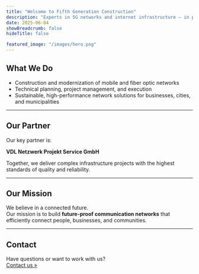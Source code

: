 ```yaml
---
title: "Welcome to Fifth Generation Construction"
description: "Experts in 5G networks and internet infrastructure – in partnership with VDL Netzwerk Projekt Service GmbH"
date: 2025-06-04
showBreadcrumb: false
hideTitle: false

featured_image: "/images/hero.png"
---
```


## What We Do

- Construction and modernization of mobile and fiber optic networks  
- Technical planning, project management, and execution  
- Sustainable, high-performance network solutions for businesses, cities, and municipalities  

---

## Our Partner

Our key partner is:

**VDL Netzwerk Projekt Service GmbH**

Together, we deliver complex infrastructure projects with the highest standards of quality and reliability.

---

## Our Mission

We believe in a connected future.  
Our mission is to build **future-proof communication networks** that efficiently connect people, businesses, and communities.

---

## Contact

Have questions or want to work with us?  
[Contact us »](/contact/)